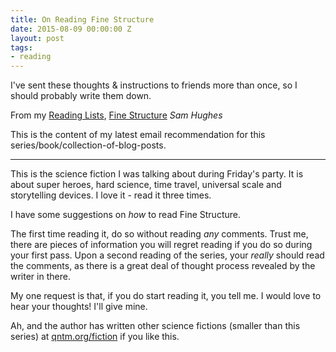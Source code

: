 ```yaml
---
title: On Reading Fine Structure
date: 2015-08-09 00:00:00 Z
layout: post
tags:
- reading
---
```


I've sent these thoughts & instructions to friends more than once, so I should probably write them down.

From my [Reading Lists](/lists/reading), [Fine Structure](http://qntm.org/structure) _Sam Hughes_

This is the content of my latest email recommendation for this series/book/collection-of-blog-posts.

---

This is the science fiction I was talking about during Friday's party. It is about super heroes, hard science, time travel, universal scale and storytelling devices. I love it - read it three times.

I have some suggestions on _how_ to read Fine Structure.

The first time reading it, do so without reading _any_ comments. Trust me, there are pieces of information you will regret reading if you do so during your first pass. Upon a second reading of the series, your _really_ should read the comments, as there is a great deal of thought process revealed by the writer in there. 

My one request is that, if you do start reading it, you tell me. I would love to hear your thoughts! I'll give mine.

Ah, and the author has written other science fictions (smaller than this series) at [qntm.org/fiction](//qntm.org/fiction) if you like this.

